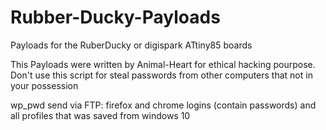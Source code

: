 # Rubber-Ducky-Payloads
Payloads for the RuberDucky or digispark ATtiny85 boards

This Payloads were written by Animal-Heart for ethical hacking pourpose.  
Don't use this script for steal passwords from other computers that not in your possession

wp_pwd send via FTP: firefox and chrome logins (contain passwords) and all profiles that was saved from windows 10


